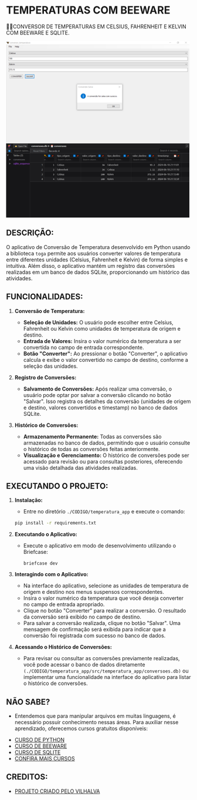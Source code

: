 # TEMPERATURAS COM BEEWARE
👨‍🏫CONVERSOR DE TEMPERATURAS EM CELSIUS, FAHRENHEIT E KELVIN COM BEEWARE E SQLITE.

<img src="./IMAGENS/FOTO_1.png" align="center" width="500"> <br>
<img src="./IMAGENS/FOTO_2.png" align="center" width="500"> <br>

## DESCRIÇÃO:
O aplicativo de Conversão de Temperatura desenvolvido em Python usando a biblioteca `toga` permite aos usuários converter valores de temperatura entre diferentes unidades (Celsius, Fahrenheit e Kelvin) de forma simples e intuitiva. Além disso, o aplicativo mantém um registro das conversões realizadas em um banco de dados SQLite, proporcionando um histórico das atividades.

## FUNCIONALIDADES:
1. **Conversão de Temperatura:**
   - **Seleção de Unidades:** O usuário pode escolher entre Celsius, Fahrenheit ou Kelvin como unidades de temperatura de origem e destino.
   - **Entrada de Valores:** Insira o valor numérico da temperatura a ser convertida no campo de entrada correspondente.
   - **Botão "Converter":** Ao pressionar o botão "Converter", o aplicativo calcula e exibe o valor convertido no campo de destino, conforme a seleção das unidades.

2. **Registro de Conversões:**
   - **Salvamento de Conversões:** Após realizar uma conversão, o usuário pode optar por salvar a conversão clicando no botão "Salvar". Isso registra os detalhes da conversão (unidades de origem e destino, valores convertidos e timestamp) no banco de dados SQLite.

3. **Histórico de Conversões:**
   - **Armazenamento Permanente:** Todas as conversões são armazenadas no banco de dados, permitindo que o usuário consulte o histórico de todas as conversões feitas anteriormente.
   - **Visualização e Gerenciamento:** O histórico de conversões pode ser acessado para revisão ou para consultas posteriores, oferecendo uma visão detalhada das atividades realizadas.

## EXECUTANDO O PROJETO:
1. **Instalação:**
   - Entre no diretório `./CODIGO/temperatura_app` e execute o comando:

   ```bash
   pip install -r requirements.txt
   ```

2. **Executando o Aplicativo:**
   - Execute o aplicativo em modo de desenvolvimento utilizando o Briefcase:
     ```
     briefcase dev
     ```

3. **Interagindo com o Aplicativo:**
   - Na interface do aplicativo, selecione as unidades de temperatura de origem e destino nos menus suspensos correspondentes.
   - Insira o valor numérico da temperatura que você deseja converter no campo de entrada apropriado.
   - Clique no botão "Converter" para realizar a conversão. O resultado da conversão será exibido no campo de destino.
   - Para salvar a conversão realizada, clique no botão "Salvar". Uma mensagem de confirmação será exibida para indicar que a conversão foi registrada com sucesso no banco de dados.

4. **Acessando o Histórico de Conversões:**
   - Para revisar ou consultar as conversões previamente realizadas, você pode acessar o banco de dados diretamente `(./CODIGO/temperatura_app/src/temperatura_app/conversoes.db)` ou implementar uma funcionalidade na interface do aplicativo para listar o histórico de conversões.

## NÃO SABE?
- Entendemos que para manipular arquivos em muitas linguagens, é necessário possuir conhecimento nessas áreas. Para auxiliar nesse aprendizado, oferecemos cursos gratuitos disponíveis:
* [CURSO DE PYTHON](https://github.com/VILHALVA/CURSO-DE-PYTHON)
* [CURSO DE BEEWARE](https://github.com/VILHALVA/CURSO-DE-BEEWARE)
* [CURSO DE SQLITE](https://github.com/VILHALVA/CURSO-DE-SQLITE)
* [CONFIRA MAIS CURSOS](https://github.com/VILHALVA?tab=repositories&q=+topic:CURSO)

## CREDITOS:
- [PROJETO CRIADO PELO VILHALVA](https://github.com/VILHALVA)



